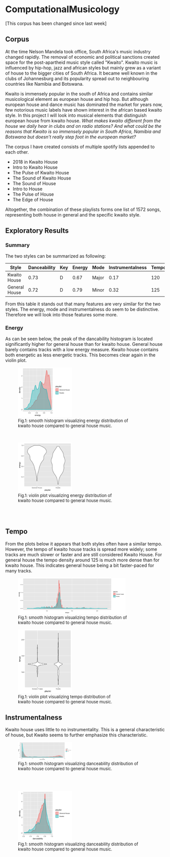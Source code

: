 # ComputationalMusicology
[This corpus has been changed since last week]

## Corpus
At the time Nelson Mandela took office, South Africa's music industry changed rapidly. The removal of economic and political sanctions created space for the post-apartheid music style called "Kwaito".  Kwaito music is influenced by hip-hop, jazz and african styles but mainly grew as a variant of house to the bigger cities of South Africa. It became well known in the clubs of Johannesburg and its popularity spread out to neighbouring countries like Namibia and Botswana. 

Kwaito is immensely popular in the south of Africa and contains similar musicological element as european house and hip hop. But although european house and dance music has dominated the market for years now, few notorious music labels have shown interest in the african based kwaito style. In this project I will look into musical elements that distinguish european house from kwaito house. *What makes kwaito different from the house we daily hear in clubs and on radio stations? And what could be the reasons that Kwaito is so immensely popular in South Africa, Namibia and Botswana but doesn't really step foot in the european market?*

The corpus I have created consists of multiple spotify lists appended to each other. 
- 2018 in Kwaito House
- Intro to Kwaito House
- The Pulse of Kwaito House
- The Sound of Kwaito House
- The Sound of House
- Intro to House
- The Pulse of House
- The Edge of House

Altogether, the combination of these playlists forms one list of 1572 songs, representing both house in general and the specific kwaito style.

## Exploratory Results
### Summary
The two styles can be summarized as following:

|     Style     | Danceability | Key | Energy |  Mode  | Instrumentalness | Tempo |
| ------------- | ------------ | --- | ------ | ------ | ---------------- | ----- |
| Kwaito House  |     0.73     |  D  |  0.67  |  Major |        0.17      |  120  |
| General House |     0.72     |  D  |  0.79  |  Minor |        0.32      |  125  |

From this table it stands out that many features are very similar for the two styles. The energy, mode and instrumentalness do seem to be distinctive. Therefore we will look into those features some more.

### Energy
As can be seen below, the peak of the dancability histogram is located significantly higher for general house than for kwaito house. General house barely contains tracks with a low energy measure. Kwaito house contains both energetic as less energetic tracks. This becomes clear again in the violin plot.

<figure>
    <img src='/images/energy_smooth_hist.png' width="40%", height=auto/>
    <font size="2">
    <figcaption> Fig.1:  smooth histogram visualizing energy distribution of <br> kwaito house compared to general house music.
    </figcaption>
    </font>
</figure>
<br>
<figure>
    <img src='/images/energy_violin.png' width="40%", height=auto/>
    <font size="2">
    <figcaption> Fig.1:  violin plot visualizing energy distribution of <br> kwaito house compared to general house music.
    </figcaption>
    </font>
</figure>
<br>
<br>

## Tempo
From the plots below it appears that both styles often have a similar tempo. However, the tempo of kwaito house tracks is spread more widely; some tracks are much slower or faster and are still considered Kwaito House. For general house the tempo density around 125 is much more dense than for kwaito house. This indicates general house being a bit faster-paced for many tracks.

<figure>
    <img src='/images/tempo_smooth_hist.png' width="80%", height=auto/>
    <font size="2">
    <figcaption> Fig.1:  smooth histogram visualizing tempo distribution of <br> kwaito house compared to general house music.
    </figcaption>
    </font>
</figure>

<figure>
    <img src='/images/tempo_violin.png' width="40%", height=auto/>
    <font size="2">
    <figcaption> Fig.1:  violin plot visualizing tempo distribution of <br> kwaito house compared to general house music.
    </figcaption>
    </font>
</figure>

## Instrumentalness
Kwaito house uses little to no instrumentality. This is a general characteristic of house, but Kwaito seems to further emphasize this characteristic.

<figure>
    <img src='/images/instrumentalness_smooth_hist.png' width="40%", height=auto/>
    <font size="2">
    <figcaption> Fig.1:  smooth histogram visualizing danceability distribution of <br> kwaito house compared to general house music.
    </figcaption>
    </font>
</figure>
<br>
<br>

<figure>
    <img src='/images/danceability_smooth_hist.png' width="40%", height=auto/>
    <font size="2">
    <figcaption> Fig.1:  smooth histogram visualizing danceability distribution of <br> kwaito house compared to general house music.
    </figcaption>
    </font>
</figure>
<br>
<br>



